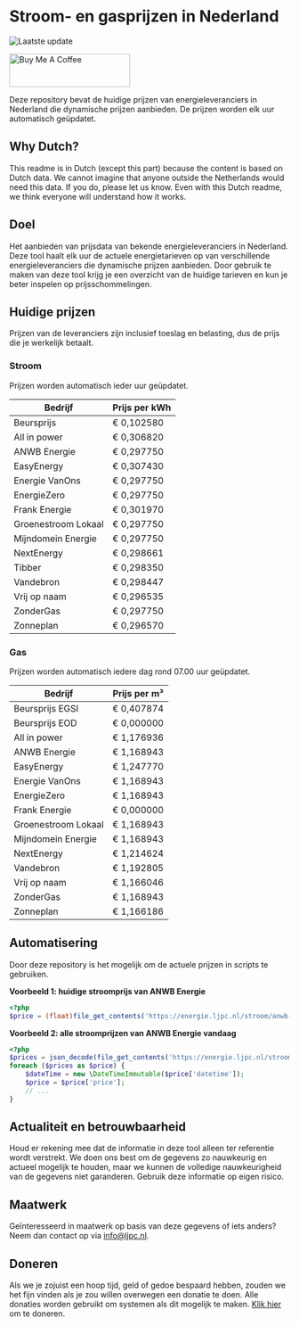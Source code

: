# Stroom- en gasprijzen in Nederland

![Laatste update](https://img.shields.io/badge/laatste%20update-2023--11--11%2021%3A00%20CET-brightgreen)

<a href="https://www.buymeacoffee.com/Lars-" target="_blank"><img src="https://cdn.buymeacoffee.com/buttons/v2/default-orange.png" alt="Buy Me A Coffee" height="60" style="height: 60px !important;width: 217px !important;" ></a>

Deze repository bevat de huidige prijzen van energieleveranciers in Nederland die dynamische prijzen aanbieden. De prijzen worden elk uur automatisch geüpdatet.

## Why Dutch?

This readme is in Dutch (except this part) because the content is based on Dutch data. We cannot imagine that anyone outside the Netherlands would need this data. If you do, please let us know. Even with this Dutch readme, we think
everyone will understand how it works.

## Doel

Het aanbieden van prijsdata van bekende energieleveranciers in Nederland. Deze tool haalt elk uur de actuele energietarieven op van verschillende energieleveranciers die dynamische prijzen aanbieden. Door gebruik te maken van deze tool
krijg je een overzicht van de huidige tarieven en kun je beter inspelen op prijsschommelingen.

## Huidige prijzen

Prijzen van de leveranciers zijn inclusief toeslag en belasting, dus de prijs die je werkelijk betaalt.

### Stroom

Prijzen worden automatisch ieder uur geüpdatet.

 Bedrijf | Prijs per kWh 
---------|---------------
Beursprijs | € 0,102580
All in power | € 0,306820
ANWB Energie | € 0,297750
EasyEnergy | € 0,307430
Energie VanOns | € 0,297750
EnergieZero | € 0,297750
Frank Energie | € 0,301970
Groenestroom Lokaal | € 0,297750
Mijndomein Energie | € 0,297750
NextEnergy | € 0,298661
Tibber | € 0,298350
Vandebron | € 0,298447
Vrij op naam | € 0,296535
ZonderGas | € 0,297750
Zonneplan | € 0,296570


### Gas

Prijzen worden automatisch iedere dag rond 07.00 uur geüpdatet.

 Bedrijf | Prijs per m³ 
---------|--------------
Beursprijs EGSI | € 0,407874
Beursprijs EOD | € 0,000000
All in power | € 1,176936
ANWB Energie | € 1,168943
EasyEnergy | € 1,247770
Energie VanOns | € 1,168943
EnergieZero | € 1,168943
Frank Energie | € 0,000000
Groenestroom Lokaal | € 1,168943
Mijndomein Energie | € 1,168943
NextEnergy | € 1,214624
Vandebron | € 1,192805
Vrij op naam | € 1,166046
ZonderGas | € 1,168943
Zonneplan | € 1,166186


## Automatisering

Door deze repository is het mogelijk om de actuele prijzen in scripts te gebruiken.

**Voorbeeld 1: huidige stroomprijs van ANWB Energie**

```php
<?php
$price = (float)file_get_contents('https://energie.ljpc.nl/stroom/anwb-energie-nu.txt');

```

**Voorbeeld 2: alle stroomprijzen van ANWB Energie vandaag**

```php
<?php
$prices = json_decode(file_get_contents('https://energie.ljpc.nl/stroom/all-in-power-vandaag.json'),true);
foreach ($prices as $price) {
    $dateTime = new \DateTimeImmutable($price['datetime']);
    $price = $price['price'];
    // ...
}
```

## Actualiteit en betrouwbaarheid

Houd er rekening mee dat de informatie in deze tool alleen ter referentie wordt verstrekt. We doen ons best om de gegevens zo nauwkeurig en actueel mogelijk te houden, maar we kunnen de volledige nauwkeurigheid van de gegevens niet
garanderen. Gebruik deze informatie op eigen risico.

## Maatwerk

Geïnteresseerd in maatwerk op basis van deze gegevens of iets anders? Neem dan contact op
via [info@ljpc.nl](mailto:info@ljpc.nl?subject=Energie%20prijzen).

## Doneren

Als we je zojuist een hoop tijd, geld of gedoe bespaard hebben, zouden we het fijn vinden als je zou willen overwegen een
donatie te doen. Alle donaties worden gebruikt om systemen als dit mogelijk te
maken. [Klik hier](https://www.buymeacoffee.com/Lars-) om te doneren.

